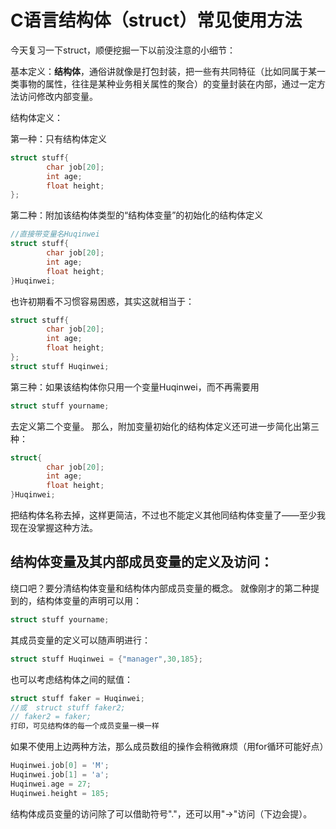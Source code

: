 # C语言结构体（struct）常见使用方法

今天复习一下struct，顺便挖掘一下以前没注意的小细节：

基本定义：**结构体**，通俗讲就像是打包封装，把一些有共同特征（比如同属于某一类事物的属性，往往是某种业务相关属性的聚合）的变量封装在内部，通过一定方法访问修改内部变量。


结构体定义：

第一种：只有结构体定义
``` cpp
struct stuff{
        char job[20];
        int age;
        float height;
};
```
第二种：附加该结构体类型的“结构体变量”的初始化的结构体定义
``` cpp
//直接带变量名Huqinwei
struct stuff{
        char job[20];
        int age;
        float height;
}Huqinwei;
```
也许初期看不习惯容易困惑，其实这就相当于：
``` cpp
struct stuff{
        char job[20];
        int age;
        float height;
};
struct stuff Huqinwei;
```
第三种：如果该结构体你只用一个变量Huqinwei，而不再需要用
``` cpp
struct stuff yourname;
```
去定义第二个变量。
那么，附加变量初始化的结构体定义还可进一步简化出第三种：
``` cpp
struct{
        char job[20];
        int age;
        float height;
}Huqinwei;
```
把结构体名称去掉，这样更简洁，不过也不能定义其他同结构体变量了——至少我现在没掌握这种方法。

## 结构体变量及其内部成员变量的定义及访问：
绕口吧？要分清结构体变量和结构体内部成员变量的概念。
就像刚才的第二种提到的，结构体变量的声明可以用：
``` cpp
struct stuff yourname;
```
其成员变量的定义可以随声明进行：
``` cpp
struct stuff Huqinwei = {"manager",30,185};
```
也可以考虑结构体之间的赋值：
``` cpp
struct stuff faker = Huqinwei;
//或  struct stuff faker2;
// faker2 = faker;
打印，可见结构体的每一个成员变量一模一样
```
如果不使用上边两种方法，那么成员数组的操作会稍微麻烦（用for循环可能好点）
``` cpp
Huqinwei.job[0] = 'M';
Huqinwei.job[1] = 'a';
Huqinwei.age = 27;
Huqinwei.height = 185;
```
结构体成员变量的访问除了可以借助符号"."，还可以用"->"访问（下边会提）。
